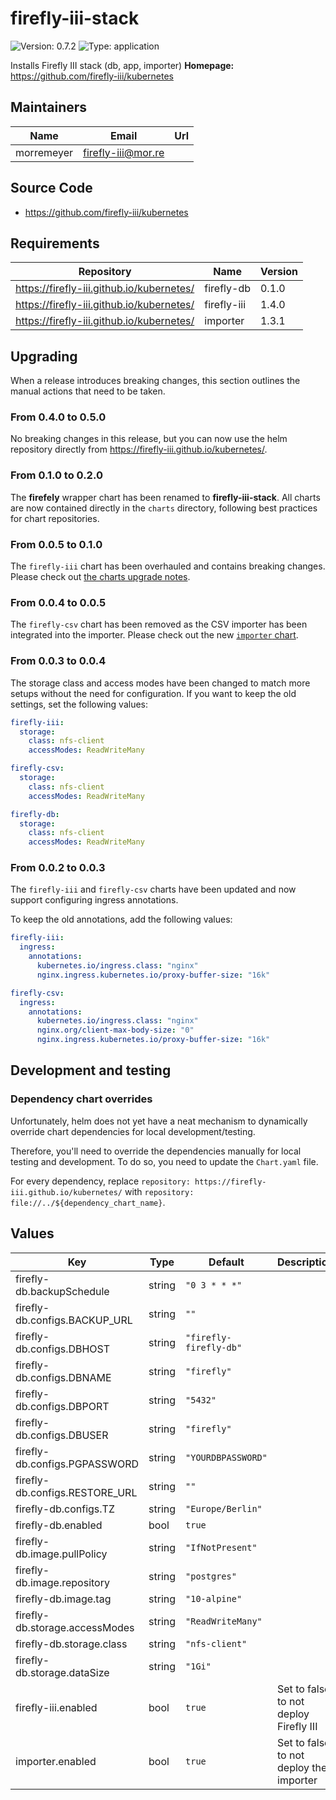 # firefly-iii-stack

![Version: 0.7.2](https://img.shields.io/badge/Version-0.7.2-informational?style=flat-square) ![Type: application](https://img.shields.io/badge/Type-application-informational?style=flat-square)

Installs Firefly III stack (db, app, importer)
**Homepage:** <https://github.com/firefly-iii/kubernetes>

## Maintainers

| Name       | Email                | Url |
|------------|----------------------|-----|
| morremeyer | <firefly-iii@mor.re> |     |

## Source Code

* <https://github.com/firefly-iii/kubernetes>

## Requirements

| Repository                                | Name        | Version |
|-------------------------------------------|-------------|---------|
| https://firefly-iii.github.io/kubernetes/ | firefly-db  | 0.1.0   |
| https://firefly-iii.github.io/kubernetes/ | firefly-iii | 1.4.0   |
| https://firefly-iii.github.io/kubernetes/ | importer    | 1.3.1   |

## Upgrading

When a release introduces breaking changes, this section outlines the manual actions
that need to be taken.

### From 0.4.0 to 0.5.0

No breaking changes in this release, but you can now use the helm repository directly
from https://firefly-iii.github.io/kubernetes/.

### From 0.1.0 to 0.2.0

The **firefely** wrapper chart has been renamed to **firefly-iii-stack**. All charts are
now contained directly in the `charts` directory, following best practices for chart
repositories.

### From 0.0.5 to 0.1.0

The `firefly-iii` chart has been overhauled and contains breaking changes. Please check
out [the charts upgrade notes](../firefly-iii/README.md#from-004-to-100).

### From 0.0.4 to 0.0.5

The `firefly-csv` chart has been removed as the CSV importer has been integrated into
the importer. Please check out the
new [`importer` chart](../firefly-importer/README.md).

### From 0.0.3 to 0.0.4

The storage class and access modes have been changed to match more setups without the
need for configuration. If you want to keep the old settings, set the following values:

```yaml
firefly-iii:
  storage:
    class: nfs-client
    accessModes: ReadWriteMany

firefly-csv:
  storage:
    class: nfs-client
    accessModes: ReadWriteMany

firefly-db:
  storage:
    class: nfs-client
    accessModes: ReadWriteMany
```

### From 0.0.2 to 0.0.3

The `firefly-iii` and `firefly-csv` charts have been updated and now support configuring
ingress annotations.

To keep the old annotations, add the following values:

```yaml
firefly-iii:
  ingress:
    annotations:
      kubernetes.io/ingress.class: "nginx"
      nginx.ingress.kubernetes.io/proxy-buffer-size: "16k"

firefly-csv:
  ingress:
    annotations:
      kubernetes.io/ingress.class: "nginx"
      nginx.org/client-max-body-size: "0"
      nginx.ingress.kubernetes.io/proxy-buffer-size: "16k"
```

## Development and testing

### Dependency chart overrides

Unfortunately, helm does not yet have a neat mechanism to dynamically override chart
dependencies for local development/testing.

Therefore, you'll need to override the dependencies manually for local testing and
development. To do so, you need to update the `Chart.yaml` file.

For every dependency, replace `repository: https://firefly-iii.github.io/kubernetes/`
with `repository: file://../${dependency_chart_name}`.

## Values

| Key                            | Type   | Default                | Description                             |
|--------------------------------|--------|------------------------|-----------------------------------------|
| firefly-db.backupSchedule      | string | `"0 3 * * *"`          |                                         |
| firefly-db.configs.BACKUP_URL  | string | `""`                   |                                         |
| firefly-db.configs.DBHOST      | string | `"firefly-firefly-db"` |                                         |
| firefly-db.configs.DBNAME      | string | `"firefly"`            |                                         |
| firefly-db.configs.DBPORT      | string | `"5432"`               |                                         |
| firefly-db.configs.DBUSER      | string | `"firefly"`            |                                         |
| firefly-db.configs.PGPASSWORD  | string | `"YOURDBPASSWORD"`     |                                         |
| firefly-db.configs.RESTORE_URL | string | `""`                   |                                         |
| firefly-db.configs.TZ          | string | `"Europe/Berlin"`      |                                         |
| firefly-db.enabled             | bool   | `true`                 |                                         |
| firefly-db.image.pullPolicy    | string | `"IfNotPresent"`       |                                         |
| firefly-db.image.repository    | string | `"postgres"`           |                                         |
| firefly-db.image.tag           | string | `"10-alpine"`          |                                         |
| firefly-db.storage.accessModes | string | `"ReadWriteMany"`      |                                         |
| firefly-db.storage.class       | string | `"nfs-client"`         |                                         |
| firefly-db.storage.dataSize    | string | `"1Gi"`                |                                         |
| firefly-iii.enabled            | bool   | `true`                 | Set to false to not deploy Firefly III  |
| importer.enabled               | bool   | `true`                 | Set to false to not deploy the importer |
